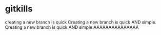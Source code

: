 # gitkills
creating a new branch is quick 
Creating a new branch is quick AND simple.
Creating a new branch is quick AND simple.AAAAAAAAAAAAAAA

